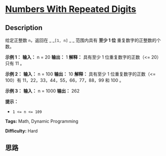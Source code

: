 # [Numbers With Repeated Digits][title]

## Description

给定正整数 `n`，返回在 _ _`[1, n]` _ _ 范围内具有 **至少 1 位** 重复数字的正整数的个数。



**示例 1：**
            **输入：** n = 20    **输出：** 1    **解释：** 具有至少 1 位重复数字的正数（<= 20）只有 11 。    

**示例 2：**
            **输入：** n = 100    **输出：** 10    **解释：** 具有至少 1 位重复数字的正数（<= 100）有 11，22，33，44，55，66，77，88，99 和 100 。    

**示例 3：**
            **输入：** n = 1000    **输出：** 262    



**提示：**

  * `1 <= n <= 109`


**Tags:** Math, Dynamic Programming

**Difficulty:** Hard

## 思路

[title]: https://leetcode-cn.com/problems/numbers-with-repeated-digits
